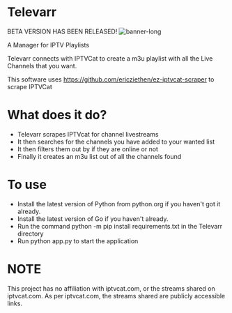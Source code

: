 # Televarr
BETA VERSION HAS BEEN RELEASED!
![banner-long](https://user-images.githubusercontent.com/68285175/152645105-1b2abb03-4cf9-4698-acaf-862ec274a8b3.png)

A Manager for IPTV Playlists

Televarr connects with IPTVCat to create a m3u playlist with all the Live Channels that you want.

This software uses https://github.com/ericziethen/ez-iptvcat-scraper to scrape IPTVCat

# What does it do?
- Televarr scrapes IPTVcat for channel livestreams
- It then searches for the channels you have added to your wanted list
- It then filters them out by if they are online or not
- Finally it creates an m3u list out of all the channels found

# To use
- Install the latest version of Python from python.org if you haven't got it already.
- Install the latest version of Go if you haven't already.
- Run the command python -m pip install requirements.txt in the Televarr directory
- Run python app.py to start the application


# NOTE
This project has no affiliation with iptvcat.com, or the streams shared on iptvcat.com. As per iptvcat.com, the streams shared are publicly accessible links.
